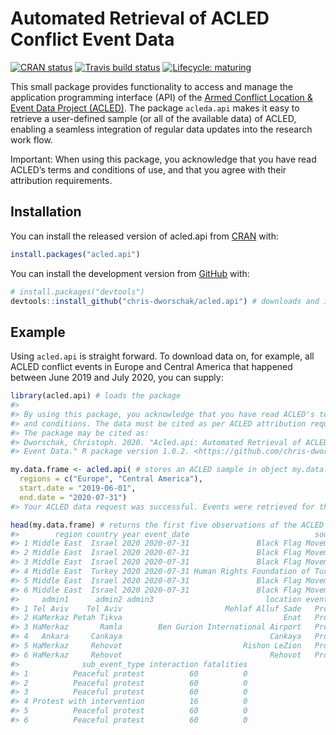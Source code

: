 
<!-- README.md is generated from README.Rmd. Please edit that file -->

# Automated Retrieval of ACLED Conflict Event Data

<!-- badges: start -->

[![CRAN
status](https://www.r-pkg.org/badges/version/acled.api)](https://CRAN.R-project.org/package=acled.api)
[![Travis build
status](https://travis-ci.com/chris-dworschak/acled.api.svg?branch=master)](https://travis-ci.com/chris-dworschak/acled.api)
[![Lifecycle:
maturing](https://img.shields.io/badge/lifecycle-maturing-blue.svg)](https://www.tidyverse.org/lifecycle/#maturing)
<!-- badges: end -->

This small package provides functionality to access and manage the
application programming interface (API) of the [Armed Conflict Location
& Event Data Project (ACLED)](https://acleddata.com/). The package
`acleda.api` makes it easy to retrieve a user-defined sample (or all of
the available data) of ACLED, enabling a seamless integration of regular
data updates into the research work flow.

Important: When using this package, you acknowledge that you have read
ACLED’s terms and conditions of use, and that you agree with their
attribution requirements.

## Installation

You can install the released version of acled.api from
[CRAN](https://CRAN.R-project.org) with:

``` r
install.packages("acled.api")
```

You can install the development version from
[GitHub](https://github.com/) with:

``` r
# install.packages("devtools")
devtools::install_github("chris-dworschak/acled.api") # downloads and installs the package
```

## Example

Using `acled.api` is straight forward. To download data on, for example,
all ACLED conflict events in Europe and Central America that happened
between June 2019 and July 2020, you can supply:

``` r
library(acled.api) # loads the package
#> 
#> By using this package, you acknowledge that you have read ACLED's terms
#> and conditions. The data must be cited as per ACLED attribution requirements.
#> The package may be cited as:
#> Dworschak, Christoph. 2020. "Acled.api: Automated Retrieval of ACLED Conflict
#> Event Data." R package version 1.0.2. <https://github.com/chris-dworschak/acled.api/>

my.data.frame <- acled.api( # stores an ACLED sample in object my.data.frame
  regions = c("Europe", "Central America"), 
  start.date = "2019-06-01", 
  end.date = "2020-07-31")
#> Your ACLED data request was successful. Events were retrieved for the period starting 2019-06-01 until 2020-07-31.

head(my.data.frame) # returns the first five observations of the ACLED sample
#>        region country year event_date                            source
#> 1 Middle East  Israel 2020 2020-07-31               Black Flag Movement
#> 2 Middle East  Israel 2020 2020-07-31               Black Flag Movement
#> 3 Middle East  Israel 2020 2020-07-31               Black Flag Movement
#> 4 Middle East  Turkey 2020 2020-07-31 Human Rights Foundation of Turkey
#> 5 Middle East  Israel 2020 2020-07-31               Black Flag Movement
#> 6 Middle East  Israel 2020 2020-07-31               Black Flag Movement
#>     admin1      admin2 admin3                         location event_type
#> 1 Tel Aviv    Tel Aviv                       Mehlaf Alluf Sade   Protests
#> 2 HaMerkaz Petah Tikva                                    Enat   Protests
#> 3 HaMerkaz       Ramla        Ben Gurion International Airport   Protests
#> 4   Ankara     Cankaya                                 Cankaya   Protests
#> 5 HaMerkaz     Rehovot                           Rishon LeZion   Protests
#> 6 HaMerkaz     Rehovot                                 Rehovot   Protests
#>              sub_event_type interaction fatalities
#> 1          Peaceful protest          60          0
#> 2          Peaceful protest          60          0
#> 3          Peaceful protest          60          0
#> 4 Protest with intervention          16          0
#> 5          Peaceful protest          60          0
#> 6          Peaceful protest          60          0
```
